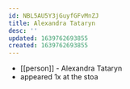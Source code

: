 ```yaml
---
id: NBL5AU5Y3jGuyfGFvMnZJ
title: Alexandra Tataryn
desc: ''
updated: 1639762693855
created: 1639762693855
---
```



- [[person]] - Alexandra Tataryn
- appeared 1x at the stoa
